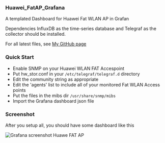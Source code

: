 ### Huawei_FatAP_Grafana 

A templated Dashboard for Huawei Fat WLAN AP in Grafan

Dependencies InfluxDB as the time-series database and Telegraf as the collector should be installed.

For all latest files, see [My GitHub page](https://github.com/dkruyt/Huawei_FatAP_Grafana)

### Quick Start

* Enable SNMP on your Huawei WLAN FAT Accespoint
* Put hw_stor.conf in your `/etc/telegraf/telegraf.d` directory
* Edit the community string as appropriate
* Edit the 'agents' list to include all of your monitored Fat WLAN Access points
* Put the files in the mibs dir `/usr/share/snmp/mibs`
* Import the Grafana dashboard json file

### Screenshot

After you setup all, you should have some dashboard like this

![Grafana screenshot Huawe FAT AP](https://raw.githubusercontent.com/dkruyt/Huawei_FatAP_Grafana/master/Huawei%20FAT%20AP%20templated.png)
